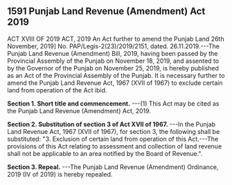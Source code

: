 ## 1591 Punjab Land Revenue (Amendment) Act 2019
 
ACT XVIII OF 2019
ACT, 2019
An Act further to amend the Punjab Land
26th November, 2019]
No. PAP/Legis-2(23)/2019/2151, dated. 26.11.2019.---The Punjab Land Revenue (Amendment) Bill, 2019, having been passed by the Provincial Assembly of the Punjab on November 18, 2019, and assented to by the Governor of the Punjab on November 25, 2019, is hereby published as an Act of the Provincial Assembly of the Punjab.
It is necessary further to amend the Punjab Land Revenue Act, 1967 (XVII of 1967) to exclude certain land from operation of the Act ibid.

**Section 1. Short title and commencement.**
---(1) This Act may be cited as the Punjab Land Revenue (Amendment) Act, 2019.

 

**Section 2. Substitution of section 3 of Act XVII of 1967.**
---In the Punjab Land Revenue Act, 1967 (XVII of 1967), for section 3, the following shall be substituted:
   "3. Exclusion of certain land from operation of this Act.---The provisions of this Act relating to assessment and collection of land revenue shall not be applicable to an area notified by the Board of Revenue.".

 

**Section 3. Repeal.**
---The Punjab Land Revenue (Amendment) Ordinance, 2019 (IV of 2019) is hereby repealed.

